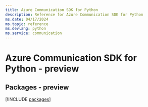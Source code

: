 ```yaml
---
title: Azure Communication SDK for Python
description: Reference for Azure Communication SDK for Python
ms.date: 04/17/2024
ms.topic: reference
ms.devlang: python
ms.service: communication
---
```

# Azure Communication SDK for Python - preview
## Packages - preview
[!INCLUDE [packages](communication-index.md)]